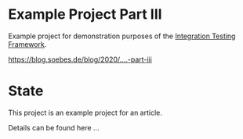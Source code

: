 <!---
 Licensed to the Apache Software Foundation (ASF) under one or more
 contributor license agreements.  See the NOTICE file distributed with
 this work for additional information regarding copyright ownership.
 The ASF licenses this file to You under the Apache License, Version 2.0
 (the "License"); you may not use this file except in compliance with
 the License.  You may obtain a copy of the License at

      http://www.apache.org/licenses/LICENSE-2.0

 Unless required by applicable law or agreed to in writing, software
 distributed under the License is distributed on an "AS IS" BASIS,
 WITHOUT WARRANTIES OR CONDITIONS OF ANY KIND, either express or implied.
 See the License for the specific language governing permissions and
 limitations under the License.
-->
# Example Project Part III

Example project for demonstration purposes of the [Integration Testing Framework][itf].

https://blog.soebes.de/blog/2020/....-part-iii

# State
This project is an example project for an article.

Details can be found here ...


[itf]: https://khmarbaise.github.io/maven-it-extension/
